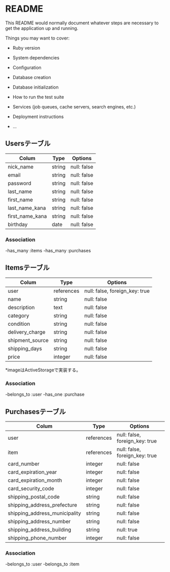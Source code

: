 # README

This README would normally document whatever steps are necessary to get the
application up and running.

Things you may want to cover:

* Ruby version

* System dependencies

* Configuration

* Database creation

* Database initialization

* How to run the test suite

* Services (job queues, cache servers, search engines, etc.)

* Deployment instructions

* ...

## Usersテーブル

| Colum           | Type   | Options     |
|-----------------|--------|-------------|
| nick_name       | string | null: false |
| email           | string | null: false |
| password        | string | null: false |
| last_name       | string | null: false |
| first_name      | string | null: false |
| last_name_kana  | string | null: false |
| first_name_kana | string | null: false |
| birthday        | date   | null: false |

### Association
-has_many :items
-has_many :purchases


## Itemsテーブル

| Colum           | Type       | Options                        |
|-----------------|------------|--------------------------------|
| user            | references | null: false, foreign_key: true |
| name            | string     | null: false                    |
| description     | text       | null: false                    |
| category        | string     | null: false                    |
| condition       | string     | null: false                    |
| delivery_charge | string     | null: false                    |
| shipment_source | string     | null: false                    |
| shipping_days   | string     | null: false                    |
| price           | integer    | null: false                    |
*imageはActiveStorageで実装する。

### Association
-belongs_to :user
-has_one :purchase


## Purchasesテーブル

| Colum                         | Type       | Options                        |
|-------------------------------|------------|--------------------------------|
| user                          | references | null: false, foreign_key: true |
| item                          | references | null: false, foreign_key: true |
| card_number                   | integer    | null: false                    |
| card_expiration_year          | integer    | null: false                    |
| card_expiration_month         | integer    | null: false                    |
| card_security_code            | integer    | null: false                    |
| shipping_postal_code          | string     | null: false                    |
| shipping_address_prefecture   | string     | null: false                    |
| shipping_address_municipality | string     | null: false                    |
| shipping_address_number       | string     | null: false                    |
| shipping_address_building     | string     | null: true                     |
| shipping_phone_number         | integer    | null: false                    |

### Association
-belongs_to :user
-belongs_to :item